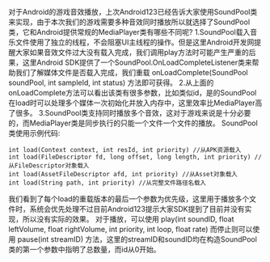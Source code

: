 对于Android的游戏音效播放，上次Android123已经告诉大家使用SoundPool类来实现，由于本次我们的游戏需要多种音效同时播放所以就选择了SoundPool类，它和Android提供常规的MediaPlayer类有哪些不同呢?
1.SoundPool载入音乐文件使用了独立的线程，不会阻塞UI主线程的操作。但是这里Android开发网提醒大家如果音效文件过大没有载入完成，我们调用play方法时可能产生严重的后果，这里Android SDK提供了一个SoundPool.OnLoadCompleteListener类来帮助我们了解媒体文件是否载入完成，我们重载 onLoadComplete(SoundPool soundPool, int sampleId, int status) 方法即可获得。
2.从上面的onLoadComplete方法可以看出该类有很多参数，比如类似id，是的SoundPool在load时可以处理多个媒体一次初始化并放入内存中，这里效率比MediaPlayer高了很多。
3.SoundPool类支持同时播放多个音效，这对于游戏来说是十分必要的，而MediaPlayer类是同步执行的只能一个文件一个文件的播放。
SoundPool类使用示例代码: 
```  
int load(Context context, int resId, int priority) //从APK资源载入
int load(FileDescriptor fd, long offset, long length, int priority) //从FileDescriptor对象载入
int load(AssetFileDescriptor afd, int priority) //从Asset对象载入
int load(String path, int priority) //从完整文件路径名载入
```
我们看到了每个load的重载版本的最后一个参数为优先级，这里用于播放多个文件时，系统会优先处理不过目前Android123提示大家SDK提到了目前并没有实现，所以没有实际的效果。
对于播放，可以使用 play(int soundID, float leftVolume, float rightVolume, int priority, int loop, float rate)  而停止则可以使用 pause(int streamID) 方法，这里的streamID和soundID均在构造SoundPool类的第一个参数中指明了总数量，而id从0开始。